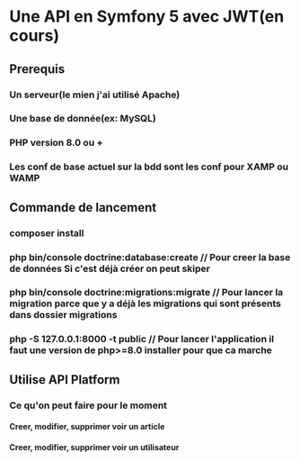 # Une API en Symfony 5 avec JWT(en cours)


## Prerequis

### Un serveur(le mien j'ai utilisé Apache)

### Une base de donnée(ex: MySQL)

### PHP version 8.0 ou +

### Les conf de base actuel sur la bdd sont les conf pour XAMP ou WAMP

## Commande de lancement

### composer install

### php bin/console doctrine:database:create // Pour creer la base de données Si c'est déjà créer on peut skiper

### php bin/console doctrine:migrations:migrate  // Pour lancer la migration parce que y a déjà les migrations qui sont présents dans dossier migrations

### php -S 127.0.0.1:8000 -t public  // Pour lancer l'application il faut une version de php>=8.0 installer pour que ca marche
## Utilise API Platform


### Ce qu'on peut faire pour le moment

#### Creer, modifier, supprimer voir  un article

#### Creer, modifier, supprimer voir un utilisateur
